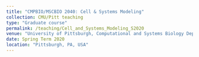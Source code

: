 ```yaml
---
title: "CMPBIO/MSCBIO 2040: Cell & Systems Modeling"
collection: CMU/Pitt teaching
type: "Graduate course"
permalink: /teaching/Cell_and_Systems_Modeling_S2020
venue: "University of Pittsburgh, Computational and Systems Biology Department"
date: Spring Term 2020
location: "Pittsburgh, PA, USA"
---
```


